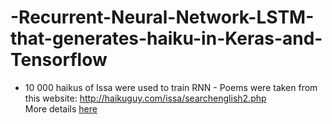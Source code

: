 # -Recurrent-Neural-Network-LSTM-that-generates-haiku-in-Keras-and-Tensorflow
- 10 000 haikus of Issa were used to train RNN - Poems were taken from this website: http://haikuguy.com/issa/searchenglish2.php <br>
More details [here](https://github.com/oleksandrkim/Recurrent-Neural-Network-LSTM-that-generates-haiku-in-Keras-and-Tensorflow/blob/master/rnn_jap_poems.ipynb)

